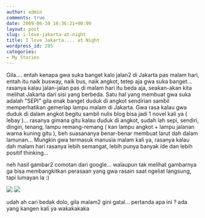 ```yaml
---
author: admin
comments: true
date: 2009-06-30 16:36:21+00:00
layout: post
slug: i-love-jakarta-at-night
title: I love Jakarta.... at Night
wordpress_id: 285
categories:
- My Stories
---
```


Gila.... entah kenapa gwa suka banget kalo jalan2 di Jakarta pas malam hari, entah itu naik busway, naik bus, naik angkot, tetep aja gwa suka banget... rasanya kalau jalan-jalan pas di malam hari itu beda aja, seakan-akan kita melihat Jakarta dari sisi yang berbeda. Satu hal yang membuat gwa suka adalah "SEPI" gila enak banget duduk di angkot sendirian sambil memperhatikan gemerlap lampu malam di Jakarta. Gwa rasa kalau gwa duduk di dalam angkot begitu sambil nulis blog bisa jadi 1 novel kali ya ( lebay )... rasanya gimana gitu kalau duduk di angkot, sudah lah sepi, sendiri, dingin, tenang, lampu remang-remang ( kan lampu angkot + lampu jalanan warna kuning gitu ), beh suasananya benar-benar membuat larut dah dalam lamunan... Mungkin gwa termasuk manusia malam kali ya, rasanya kalau dah malam hari rasanya lebih semangat, lebih punya banyak ide dan lebih positif thinking... 

neh hasil gambar2 comotan dari google... walaupun tak melihat gambarnya ga bisa membangkitkan perasaan yang gwa rasain saat ngeliat langsung, tapi lumayan la :)

![](http://blog.rudylee.com/content/night1.jpg)
![](http://blog.rudylee.com/content/night2.jpg)

udah ah cari bedak dolo, gila malam2 gini gatal... pertanda apa ini ? ada yang kangen kali ya wakakakaka
